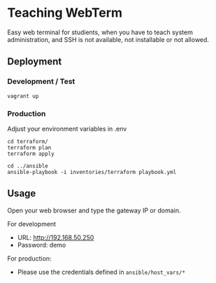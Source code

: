 
# Teaching WebTerm

Easy web terminal for studients, when you have to teach system administration,
and SSH is not available, not installable or not allowed.


## Deployment

### Development / Test

    vagrant up

### Production

Adjust your environment variables in .env

    cd terraform/
    terraform plan
    terraform apply

    cd ../ansible
    ansible-playbook -i inventories/terraform playbook.yml


## Usage

Open your web browser and type the gateway IP or domain.

For development

* URL: <http://192.168.50.250>
* Password: demo

For production:

* Please use the credentials defined in `ansible/host_vars/*`


